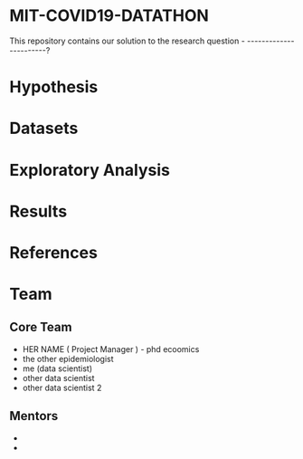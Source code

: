 # MIT-COVID19-DATATHON
This repository contains our solution to the research question - -----------------------?

# Hypothesis

# Datasets

# Exploratory Analysis 

# Results


# References

# Team 

## Core Team
* HER NAME ( Project Manager )  - phd ecoomics
* the other epidemiologist
* me (data scientist)
* other data scientist
* other data scientist 2

## Mentors
*
*
